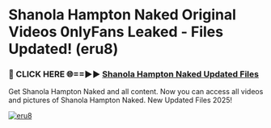 # Shanola Hampton Naked Original Videos 0nlyFans Leaked - Files Updated! (eru8)

<h3>🔴 CLICK HERE 🌐==►► <a href="https://tinyurl.com/yckcrads" rel="nofollow">Shanola Hampton Naked Updated Files</a></h3>

Get Shanola Hampton Naked and all content. Now you can access all videos and pictures of Shanola Hampton Naked. New Updated Files 2025!

[![eru8](https://i.imgur.com/hpKpOFt.gif)](https://tinyurl.com/yckcrads)
